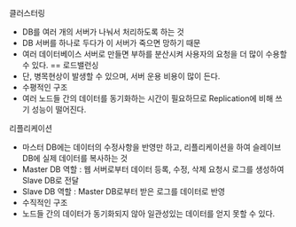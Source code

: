 클러스터링
- DB를 여러 개의 서버가 나눠서 처리하도록 하는 것
- DB 서버를 하나로 두다가 이 서버가 죽으면 망하기 때문
- 여러 데이터베이스 서버로 만들면 부하를 분산시켜 사용자의 요청을 더 많이 수용할 수 있다. == 로드밸런싱
- 단, 병목현상이 발생할 수 있으며, 서버 운용 비용이 많이 든다.
- 수평적인 구조
- 여러 노드들 간의 데이터를 동기화하는 시간이 필요하므로 Replication에 비해 쓰기 성능이 떨어진다.


리플리케이션
- 마스터 DB에는 데이터의 수정사항을 반영만 하고, 리플리케이션을 하여 슬레이브 DB에 실제 데이터를 복사하는 것
- Master DB 역할 : 웹 서버로부터 데이터 등록, 수정, 삭제 요청시 로그를 생성하여 Slave DB로 전달
- Slave DB 역할 : Master DB로부터 받은 로그를 데이터로 반영
- 수직적인 구조
- 노드들 간의 데이터가 동기화되지 않아 일관성있는 데이터를 얻지 못할 수 있다.
